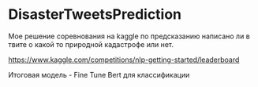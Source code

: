# DisasterTweetsPrediction

Мое решение соревнования на kaggle по предсказанию написано ли в твите о какой то природной кадастрофе или нет.

https://www.kaggle.com/competitions/nlp-getting-started/leaderboard

Итоговая модель - Fine Tune Bert для классификации 
